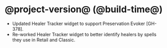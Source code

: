# @project-version@ (@build-time@)

* Updated Healer Tracker widget to support Preservation Evoker [GH-378].
* Re-worked Healer Tracker widget to better identify healers by spells they use in Retail and Classic.
